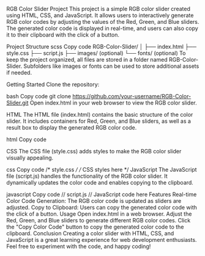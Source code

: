 RGB Color Slider Project
This project is a simple RGB color slider created using HTML, CSS, and JavaScript. It allows users to interactively generate RGB color codes by adjusting the values of the Red, Green, and Blue sliders. The generated color code is displayed in real-time, and users can also copy it to their clipboard with the click of a button.

Project Structure
scss
Copy code
RGB-Color-Slider/
│
├── index.html
├── style.css
├── script.js
├── images/ (optional)
└── fonts/ (optional)
To keep the project organized, all files are stored in a folder named RGB-Color-Slider. Subfolders like images or fonts can be used to store additional assets if needed.

Getting Started
Clone the repository:

bash
Copy code
git clone https://github.com/your-username/RGB-Color-Slider.git
Open index.html in your web browser to view the RGB color slider.

HTML
The HTML file (index.html) contains the basic structure of the color slider. It includes containers for Red, Green, and Blue sliders, as well as a result box to display the generated RGB color code.

html
Copy code
<!-- index.html -->
<!DOCTYPE html>
<html lang="en">
<head>
    <meta charset="UTF-8">
    <meta name="viewport" content="width=device-width, initial-scale=1.0">
    <link rel="stylesheet" href="style.css">
    <title>RGB Color Slider</title>
</head>
<body>
    <!-- HTML content here -->
    <script src="script.js"></script>
</body>
</html>
CSS
The CSS file (style.css) adds styles to make the RGB color slider visually appealing.

css
Copy code
/* style.css */
/* CSS styles here */
JavaScript
The JavaScript file (script.js) handles the functionality of the RGB color slider. It dynamically updates the color code and enables copying to the clipboard.

javascript
Copy code
// script.js
// JavaScript code here
Features
Real-time Color Code Generation: The RGB color code is updated as sliders are adjusted.
Copy to Clipboard: Users can copy the generated color code with the click of a button.
Usage
Open index.html in a web browser.
Adjust the Red, Green, and Blue sliders to generate different RGB color codes.
Click the "Copy Color Code" button to copy the generated color code to the clipboard.
Conclusion
Creating a color slider with HTML, CSS, and JavaScript is a great learning experience for web development enthusiasts. Feel free to experiment with the code, and happy coding!
